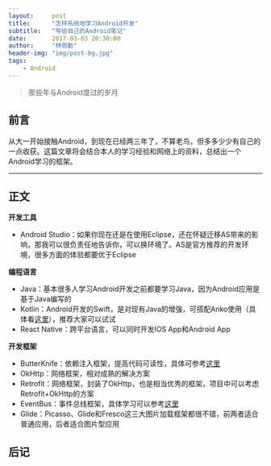 ```yaml
---
layout:     post
title:      "怎样系统地学习Android开发"
subtitle:   "写给自己的Android笔记"
date:       2017-03-03 20:30:00
author:     "林佩勤"
header-img: "img/post-bg.jpg"
tags:
    - Android
---
```


> 那些年与Android度过的岁月


## 前言

从大一开始接触Android，到现在已经两三年了，不算老鸟，但多多少少有自己的一点收获。这篇文章将会结合本人的学习经验和网络上的资料，总结出一个Android学习的框架。

---

## 正文

**开发工具**

- Android Studio：如果你现在还是在使用Eclipse，还在怀疑迁移AS带来的影响，那我可以很负责任地告诉你，可以换环境了。AS是官方推荐的开发环境，很多方面的体验都要优于Eclipse

**编程语言**

- Java：基本很多人学习Android开发之前都要学习Java，因为Android应用是基于Java编写的
- Kotlin：Android开发的Swift，是对现有Java的增强，可搭配Anko使用（具体看[这里](https://realm.io/cn/news/getting-started-with-kotlin-and-anko/)），推荐大家可以试试
- React Native：跨平台语言，可以同时开发IOS App和Android App

**开发框架**

- ButterKnife：依赖注入框架，提高代码可读性，具体可参考[这里](https://lpq29743.github.io/redant/2016/09/26/ButterKnife/)
- OkHttp：网络框架，相对成熟的解决方案
- Retrofit：网络框架，封装了OkHttp，也是相当优秀的框架，项目中可以考虑Retrofit+OkHttp的方案
- EventBus：事件总线框架，具体学习可以参考[这里](https://lpq29743.github.io/redant/2016/09/26/EventBus/)
- Glide：Picasso、Glide和Fresco这三大图片加载框架都很不错，前两者适合普通应用，后者适合图片型应用

## 后记


